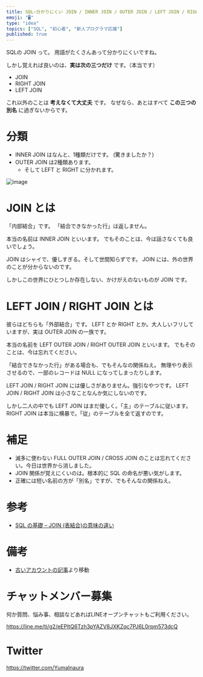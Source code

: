 ```yaml
---
title: SQL—分かりにくい JOIN / INNER JOIN / OUTER JOIN / LEFT JOIN / RIGHT JOIN の違い
emoji: "🖥"
type: "idea"
topics: ["SQL", "初心者", "新人プログラマ応援"]
published: true
---
```


SQLの JOIN って。
用語がたくさんあって分かりにくいですね。

しかし覚えれば良いのは、**実は次の三つだけ** です。（本当です）

- JOIN 
- RIGHT JOIN
- LEFT JOIN

これ以外のことは **考えなくて大丈夫** です。
なぜなら、あとはすべて **この三つの別名** に過ぎないからです。 

# 分類

- INNER JOIN はなんと、1種類だけです。 (驚きましたか？)
- OUTER JOIN は2種類あります。
  - そして LEFT と RIGHT に分かれます。

![image](https://qiita-image-store.s3.amazonaws.com/0/90607/843b5fd0-3932-ffc9-cfef-8884dca71f28.png)


# JOIN とは

「内部結合」です。
「結合できなかった行」は返しません。

本当の名前は INNER JOIN といいます。
でもそのことは、今は話さなくても良いでしょう。

JOIN はシャイで、優しすぎる。そして世間知らずです。
JOIN には、外の世界のことが分からないのです。

しかしこの世界にひとつしか存在しない、かけがえのないものが JOIN です。

# LEFT JOIN / RIGHT JOIN とは

彼らはどちらも「外部結合」です。
LEFT とか RIGHT とか。大人しいフリしていますが、実は OUTER JOIN の一族です。

本当の名前を LEFT OUTER JOIN / RIGHT OUTER JOIN といいます。
でもそのことは、今は忘れてください。

「結合できなかった行」がある場合も、でもそんなの関係ねえ。
無理やり表示させるので、一部のレコードは NULL になってしまったりします。

LEFT JOIN / RIGHT JOIN には優しさがありません。強引なやつです。
LEFT JOIN / RIGHT JOIN は小さなことなんか気にしないのです。

しかし二人の中でも LEFT JOIN はまだ優しく。「主」のテーブルに従います。
RIGHT JOIN は本当に横暴で。「従」のテーブルを全て返すのです。

# 補足

- 滅多に使わない FULL OUTER JOIN / CROSS JOIN のことは忘れてください。今日は世界から消しました。
- JOIN 関係が覚えにくいのは。根本的に SQL の命名が悪い気がします。
- 正確には短い名前の方が「別名」ですが、でもそんなの関係ねえ。


# 参考

- [SQL の基礎 – JOIN (表結合)の意味の違い](http://www.ecoop.net/memo/archives/2007-11-14-1.html)

# 備考

- [古いアカウントの記事](https://qiita.com/Yinaura/items/3ab6fc49ae55f52e2d55)より移動








<!-- Update From Qiita API -->

# チャットメンバー募集


何か質問、悩み事、相談などあればLINEオープンチャットもご利用ください。

https://line.me/ti/g2/eEPltQ6Tzh3pYAZV8JXKZqc7PJ6L0rpm573dcQ





# Twitter


https://twitter.com/YumaInaura


<!-- Update From Qiita API -->


